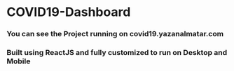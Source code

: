 # COVID19-Dashboard

### You can see the Project running on covid19.yazanalmatar.com

### Built using ReactJS and fully customized to run on Desktop and Mobile
